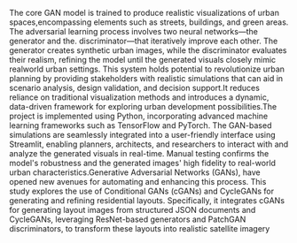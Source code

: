 The core GAN model is trained to produce realistic visualizations of urban spaces,encompassing elements such as streets, buildings,
and green areas. The adversarial learning process involves two neural networks—the generator and the. discriminator—that iteratively
improve each other. The generator creates synthetic urban images, while the discriminator evaluates their realism, refining the model
until the generated visuals closely mimic realworld urban settings. This system holds potential to revolutionize urban planning by
providing stakeholders with realistic simulations that can aid in scenario analysis, design validation, and decision support.It reduces
reliance on traditional visualization methods and introduces a dynamic, data-driven framework for exploring urban development
possibilities.The project is implemented using Python, incorporating advanced machine learning frameworks such as TensorFlow and
PyTorch. The GAN-based simulations are seamlessly integrated into a user-friendly interface using Streamlit, enabling planners,
architects, and researchers to interact with and analyze the generated visuals in real-time. Manual testing
confirms the model's robustness and the generated images' high fidelity to real-world urban characteristics.Generative Adversarial Networks (GANs), have opened new avenues for
automating and enhancing this process. This study explores the use of Conditional GANs (cGANs) and CycleGANs for generating and
refining residential layouts. Specifically, it integrates cGANs for generating layout images from structured JSON documents and
CycleGANs, leveraging ResNet-based generators and PatchGAN discriminators, to transform these layouts into realistic satellite
imagery
